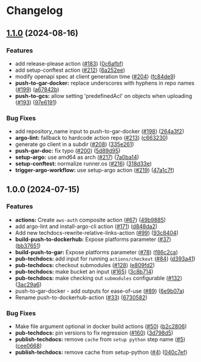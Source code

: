 # Changelog

## [1.1.0](https://github.com/grafana/shared-workflows/compare/v1.0.0...v1.1.0) (2024-08-16)


### Features

* add release-please action ([#183](https://github.com/grafana/shared-workflows/issues/183)) ([0c6afbf](https://github.com/grafana/shared-workflows/commit/0c6afbfb9e7f4af01cf3cfed7535eae33943fe46))
* add setup-conftest action ([#212](https://github.com/grafana/shared-workflows/issues/212)) ([6a252ee](https://github.com/grafana/shared-workflows/commit/6a252ee32cc3109533ce51789842d3ed78e6abf2))
* modify openapi spec at client generation time ([#204](https://github.com/grafana/shared-workflows/issues/204)) ([fc84de9](https://github.com/grafana/shared-workflows/commit/fc84de984d84586aaa4c05c88620553d1473f735))
* **push-to-gar-docker:** replace underscores with hyphens in repo names ([#199](https://github.com/grafana/shared-workflows/issues/199)) ([a67842b](https://github.com/grafana/shared-workflows/commit/a67842be4f21319c80f40041d7bc02a26d8722bc))
* **push-to-gcs:** allow setting 'predefinedAcl' on objects when uploading ([#193](https://github.com/grafana/shared-workflows/issues/193)) ([97e6191](https://github.com/grafana/shared-workflows/commit/97e6191605de61d528f08aa85fa2f9ee2dfac355))


### Bug Fixes

* add repository_name input to push-to-gar-docker ([#198](https://github.com/grafana/shared-workflows/issues/198)) ([264a3f2](https://github.com/grafana/shared-workflows/commit/264a3f2a5d4f756715d5c1f3b37f627689e70ab1))
* **argo-lint:** fallback to hardcode action repo ([#213](https://github.com/grafana/shared-workflows/issues/213)) ([c663230](https://github.com/grafana/shared-workflows/commit/c6632305ef48112fe6b1aad26ecf2b32a743bda9))
* generate go client in a subdir ([#208](https://github.com/grafana/shared-workflows/issues/208)) ([335e261](https://github.com/grafana/shared-workflows/commit/335e261108a1299ee06227acad2e487118e3110e))
* **push-gar-doc:** fix typo ([#200](https://github.com/grafana/shared-workflows/issues/200)) ([5d89d95](https://github.com/grafana/shared-workflows/commit/5d89d954c8bc3d7664e576b86bfdbaa1302a1ca5))
* **setup-argo:** use amd64 as arch ([#217](https://github.com/grafana/shared-workflows/issues/217)) ([7a0ba14](https://github.com/grafana/shared-workflows/commit/7a0ba14ec0596297d38441c7829cbe8eb30fb036))
* **setup-conftest:** normalize runner.os ([#216](https://github.com/grafana/shared-workflows/issues/216)) ([318d33e](https://github.com/grafana/shared-workflows/commit/318d33e1f443b2f511a21593f1945e9e026c86d0))
* **trigger-argo-workflow:** use setup-argo action ([#219](https://github.com/grafana/shared-workflows/issues/219)) ([47a1c7f](https://github.com/grafana/shared-workflows/commit/47a1c7f387daf4ef593b82cb6ac2abca0cd7cf73))

## 1.0.0 (2024-07-15)

### Features

- **actions:** Create `aws-auth` composite action ([#67](https://github.com/grafana/shared-workflows/issues/67)) ([49b9885](https://github.com/grafana/shared-workflows/commit/49b9885e467b0544c76602d4e8b8ee342f6ea96b))
- add argo-lint and install-argo-cli action ([#171](https://github.com/grafana/shared-workflows/issues/171)) ([d848da2](https://github.com/grafana/shared-workflows/commit/d848da21d310b2a847a73457059b5a2d93d9f154))
- Add new techdocs-rewrite-relative-links-action ([#99](https://github.com/grafana/shared-workflows/issues/99)) ([93c8404](https://github.com/grafana/shared-workflows/commit/93c84040a318ceb535ed130b9b75c76eb68b0a06))
- **build-push-to-dockerhub:** Expose platforms parameter ([#37](https://github.com/grafana/shared-workflows/issues/37)) ([bb37651](https://github.com/grafana/shared-workflows/commit/bb376519aa50489c7c5cb51c22830f804b0b176f))
- **build-push-to-gar:** Expose platforms parameter ([#78](https://github.com/grafana/shared-workflows/issues/78)) ([f86c2ca](https://github.com/grafana/shared-workflows/commit/f86c2cae0a68db2803adc0006fe5919483d861dc))
- **pub-techdocs:** add input for running `actions/checkout` ([#84](https://github.com/grafana/shared-workflows/issues/84)) ([d393a41](https://github.com/grafana/shared-workflows/commit/d393a4176d28e9e357a2781cb225603ed839ebbf))
- **pub-techdocs:** checkout submodules ([#128](https://github.com/grafana/shared-workflows/issues/128)) ([e809fd2](https://github.com/grafana/shared-workflows/commit/e809fd2353a58174b5e634e813ce244abfaa52ac))
- **pub-techdocs:** make bucket an input ([#165](https://github.com/grafana/shared-workflows/issues/165)) ([3c8b714](https://github.com/grafana/shared-workflows/commit/3c8b714cda46503c7934a610d78a73b6c02811c0))
- **pub-techdocs:** make checking out `submodules` configurable ([#132](https://github.com/grafana/shared-workflows/issues/132)) ([3ac29a6](https://github.com/grafana/shared-workflows/commit/3ac29a66ab91084d07be10f0bbf35f572cb763f5))
- push-to-gar-docker - add outputs for ease-of-use ([#89](https://github.com/grafana/shared-workflows/issues/89)) ([6e9b07a](https://github.com/grafana/shared-workflows/commit/6e9b07a8ad263b99c027843ec520969c14852d30))
- Rename push-to-dockerhub-action ([#33](https://github.com/grafana/shared-workflows/issues/33)) ([6730582](https://github.com/grafana/shared-workflows/commit/673058269d2bc16224e7ee844037a794765e432e))

### Bug Fixes

- Make file argument optional in docker build actions ([#50](https://github.com/grafana/shared-workflows/issues/50)) ([b2c2806](https://github.com/grafana/shared-workflows/commit/b2c2806d455f6cbe4086fb0df849083ef48fd01c))
- **pub-techdocs:** pin versions to fix regression ([#160](https://github.com/grafana/shared-workflows/issues/160)) ([3d798d5](https://github.com/grafana/shared-workflows/commit/3d798d546fc4aab6ecd4f370fb73ecdda78e3c1c))
- **publish-techdocs:** remove `cache` from `setup python` step name ([#5](https://github.com/grafana/shared-workflows/issues/5)) ([cee0668](https://github.com/grafana/shared-workflows/commit/cee06689c88bf5ab35e7047faacc86f4b47ece09))
- **publish-techdocs:** remove cache from setup-python ([#4](https://github.com/grafana/shared-workflows/issues/4)) ([040c7ef](https://github.com/grafana/shared-workflows/commit/040c7ef79b820444cca5bd940663fefef753b651))
